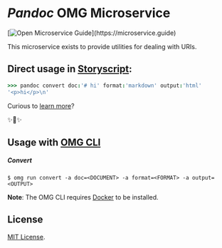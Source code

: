 # _Pandoc_ OMG Microservice

[![Open Microservice Guide](https://img.shields.io/badge/OMG%20Enabled-👍-green.svg?)](https://microservice.guide)
<!-- [![Docker Build Status](https://img.shields.io/docker/build/microservices/pandoc.svg?style=for-the-badge)](https://hub.docker.com/r/microservices/pandoc/) -->

This microservice exists to provide utilities for dealing with URIs.

## Direct usage in [Storyscript](https://storyscript.io/):

```coffee
>>> pandoc convert doc:'# hi' format:'markdown' output:'html'
'<p>hi</p>\n'
```

Curious to [learn more](https://docs.storyscript.io/)?

✨🍰✨

## Usage with [OMG CLI](https://www.npmjs.com/package/omg)

##### Convert
```shell
$ omg run convert -a doc=<DOCUMENT> -a format=<FORMAT> -a output=<OUTPUT>
```

**Note**: The OMG CLI requires [Docker](https://docs.docker.com/install/) to be installed.

## License
[MIT License](https://github.com/omg-services/pandoc/blob/master/LICENSE).

